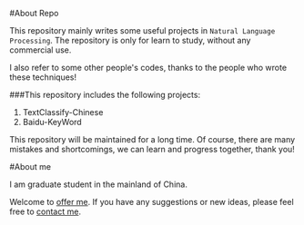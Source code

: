 #About Repo

This repository mainly writes some useful projects in `Natural Language Processing`. The repository is only for learn to study, without any commercial use. 

I also refer to some other people's codes, thanks to the people who wrote these techniques!

###This repository includes the following projects:

1. TextClassify-Chinese
2. Baidu-KeyWord 

This repository will be maintained for a long time. Of course, there are many mistakes and shortcomings, we can learn and progress together, thank you!

#About me

I am graduate student in the mainland of China.

Welcome to [offer me](mailto:multitriumph92@gmail.com). If you have any suggestions or new ideas, please feel free to [contact me](mailto:multitriumph92@gmail.com).
